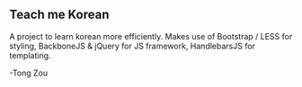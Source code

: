 ## Teach me Korean

A project to learn korean more efficiently. Makes use of Bootstrap / LESS for styling, BackboneJS & jQuery for JS framework, HandlebarsJS for templating. 

-Tong Zou